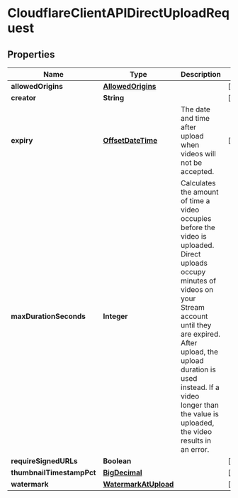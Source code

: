 # CloudflareClientAPIDirectUploadRequest

## Properties
Name | Type | Description | Notes
------------ | ------------- | ------------- | -------------
**allowedOrigins** | [**AllowedOrigins**](AllowedOrigins.md) |  |  [optional]
**creator** | **String** |  |  [optional]
**expiry** | [**OffsetDateTime**](OffsetDateTime.md) | The date and time after upload when videos will not be accepted. |  [optional]
**maxDurationSeconds** | **Integer** | Calculates the amount of time a video occupies before the video is uploaded. Direct uploads occupy minutes of videos on your Stream account until they are expired. After upload, the upload duration is used instead. If a video longer than the value is uploaded, the video results in an error. | 
**requireSignedURLs** | **Boolean** |  |  [optional]
**thumbnailTimestampPct** | [**BigDecimal**](BigDecimal.md) |  |  [optional]
**watermark** | [**WatermarkAtUpload**](WatermarkAtUpload.md) |  |  [optional]
